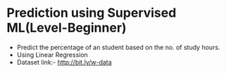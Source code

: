 # Prediction using Supervised ML(Level-Beginner)

* Predict the percentage of an student based on the no. of study hours.
* Using Linear Regression
* Dataset link:- http://bit.ly/w-data
